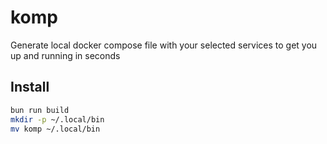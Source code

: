 # komp

Generate local docker compose file with your selected services to get you up and running in seconds

## Install

```bash
bun run build
mkdir -p ~/.local/bin
mv komp ~/.local/bin
```
